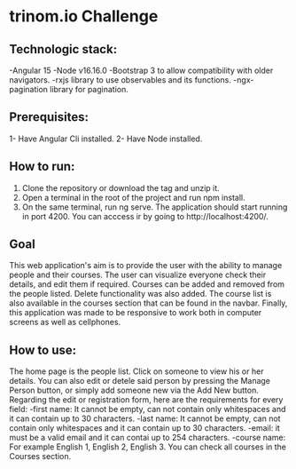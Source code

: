 # trinom.io Challenge


## Technologic stack:
-Angular 15
-Node v16.16.0
-Bootstrap 3 to allow compatibility with older navigators.
-rxjs library to use observables and its functions.
-ngx-pagination library for pagination.

## Prerequisites:
1- Have Angular Cli installed.
2- Have Node installed.

## How to run:
1. Clone the repository or download the tag and unzip it.
2. Open a terminal in the root of the project and run npm install.
3. On the same terminal, run ng serve. The application should start running in port 4200. You can acccess ir by going to http://localhost:4200/. 

## Goal
This web application's aim is to provide the user with the ability to manage people and their courses. The user can visualize everyone check their details, and edit them if required. Courses can be added and removed from the people listed. Delete functionality was also added. The course list is also available in the courses section that can be found in the navbar. Finally, this application was made to be responsive to work both in computer screens as well as cellphones. 

## How to use:

The home page is the people list. Click on someone to view his or her details. You can also edit or detele said person by pressing the Manage Person button, or simply add someone new via the Add New button. Regarding the edit or registration form, here are the requirements for every field:
-first name: It cannot be empty, can not contain only whitespaces and it can contain up to 30 characters.
-last name: It cannot be empty, can not contain only whitespaces and it can contain up to 30 characters.
-email: it must be a valid email and it can contai up to 254 characters.
-course name: For example English 1, English 2, English 3. You can check all courses in the Courses section.

